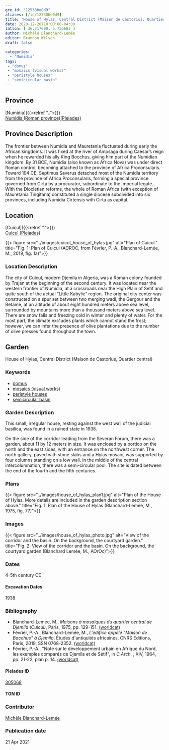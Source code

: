 ```yaml
---
gre_id: "12538be0d9"
aliases: [/id/12538be0d9]
title: "House of Hylas, Central District (Maison de Castorius, Quartier central)"
date: 2020-12-20T10:00:00-04:00
latlon: [ 36.317690, 5.736683 ]
author: Michèle Blanchard-Lemée
editor: Brandon Wilson
draft: false

categories:
  - "Numidia"
tags:
 - "domus"
 - "mosaics (visual works)"
 - "peristyle houses"
 - "semicircular basin"
---
```


## Province

[Numidia]({{<relref "..">}}) \
[Numidia (Roman province)(Pleiades)](https://pleiades.stoa.org/places/981539)

## Province Description

The frontier between Numidia and Mauretania fluctuated during early the African kingdoms. It was fixed at the river of Ampsaga during Caesar’s reign when he rewarded his ally King Bocchus, giving him part of the Numidian kingdom. By 31 BCE, Numidia (also known as Africa Nova) was under direct Roman control, becoming attached to the province of Africa Proconsularis. Toward 194 CE, Septimus Severus detached most of the Numidia territory from the province of Africa Proconsularis, forming a special province governed from Cirta by a procurator, subordinate to the imperial legate. With the Diocletian reforms, the whole of Roman Africa (with exception of Mauretania Tingitana) constituted a single diocese subdivided into six provinces, including Numidia Cirtensis with Cirta as capital.

## Location

[Cuicul]({{<relref ".">}}) \
[Cuicul (Pleiades)](https://pleiades.stoa.org/places/305068)


{{< figure src="../images/cuicul_house_of_hylas.jpg" alt="Plan of Cuicul." title="Fig. 1: Plan of Cuicul (AOROC, from Février, P.-A., Blanchard-Lemée, M., 2019, fig. 1a)">}}

### Location Description

The city of Cuicul, modern Djemila in Algeria, was a Roman colony founded by Trajan at the beginning of the second century. It was located near the western frontier of Numidia, at a crossroads near the High Plain of Setif and quite south of the actual “Little Kabylie” region. The original city center was constructed on a spur set between two merging wadi, the Gergour and the Betame, at an altitude of about eight hundred meters above sea level, surrounded by mountains more than a thousand meters above sea level. There are snow falls and freezing cold in winter and plenty of water. For the most part, the climate exc1udes plants which cannot stand the frost; however, we can infer the presence of olive plantations due to the number of olive presses found throughout the town.

<!--## Sublocation-->

<!--### Sublocation Description-->

## Garden

House of Hylas, Central District (Maison de Castorius, Quartier central)

### Keywords

- [domus](http://vocab.getty.edu/page/aat/300005506)
- [mosaics (visual works)](http://vocab.getty.edu/page/aat/300015342)
- [peristyle houses](http://vocab.getty.edu/page/aat/300005452)
- [semicircular basin](#)

### Garden Description

This small, irregular house, resting against the west wall of the judicial basilica, was found in a ruined state in 1938.

On the side of the corridor leading from the Severan Forum, there was a garden, about 11 by 12 meters in size. It was enclosed by a portico on the north and the east sides, with an entrance on the northwest corner. The north gallery, paved with stone slabs and a Hylas mosaic, was supported by four columns standing on a low wall. In the middle of the central intercolumnation, there was a semi-circular pool. The site is dated between the end of the fourth and the fifth centuries.

### Plans

{{< figure src="../images/house_of_hylas_plan1.jpg" alt="Plan of the House of Hylas. More details are included in the garden description section above." title="Fig. 1: Plan of the House of Hylas (Blanchard-Lemée, M., 1975, fig. 77)">}}


### Images

{{< figure src="../images/house_of_hylas_photo.jpg" alt="View of the corridor and the basin. On the background, the courtyard garden." title="Fig. 2: View of the corridor and the basin. On the background, the courtyard garden (Blanchard Lemée, M.,  AOrOc)">}}

### Dates

4-5th century CE

#### Excavation Dates

1938

### Bibliography
*  Blanchard-Lemée, M., *Maisons à mosaïques du quartier central de Djemila (Cuicul)*, Paris, 1975, pp. 129-151. [(worldcat)](http://www.worldcat.org/oclc/461390883)
*  Février, P.-A., Blanchard-Lemée, M., *L'édifice appelé "Maison de Bacchus" à Djemila*, Études d'antiquités africaines, CNRS Editions, Paris, 2019, SSN 0768-2352. [(worldcat)](http://www.worldcat.org/oclc/1090653355)
*  Février, P.-A., "Note sur le développement urbain en Afrique du Nord, les exemples comparés de Djemila et de Sétif", in  *C.Arch.* , XIV, 1964, pp. 21-22, plan p. 14. [(worldcat)](http://www.worldcat.org/oclc/758540114)

#### Pleiades ID
[305068](https://pleiades.stoa.org/places/305068)
#### TGN ID

### Contributor

[Michèle Blanchard-Lemée](https://www.persee.fr/authority/396899)

### Publication date
21 Apr 2021
<!--07 July 2020-->

<!--### Related articles-->

<!-- Links to other related articles. Leave blank for now -->
